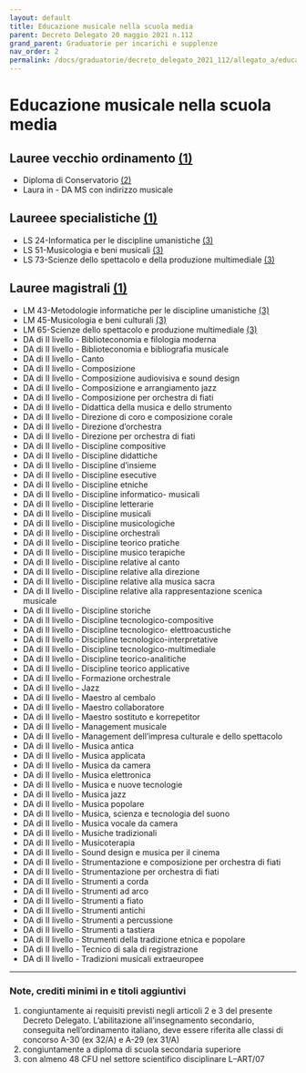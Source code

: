 ```yaml
---
layout: default
title: Educazione musicale nella scuola media
parent: Decreto Delegato 20 maggio 2021 n.112
grand_parent: Graduatorie per incarichi e supplenze
nav_order: 2
permalink: /docs/graduatorie/decreto_delegato_2021_112/allegato_a/educazione_musicale_medie
---
```


# Educazione musicale nella scuola media

## Lauree vecchio ordinamento [(1)](#nota1)
  - Diploma di Conservatorio [(2)](#nota2)
  - Laura in  - DA MS con indirizzo musicale

## Laureee specialistiche [(1)](#nota1)
 - LS 24-Informatica per le discipline umanistiche [(3)](#nota3) 
 - LS 51-Musicologia e beni musicali [(3)](#nota3)
 - LS 73-Scienze dello spettacolo e della produzione multimediale [(3)](#nota3)

## Lauree magistrali [(1)](#nota1)
 - LM 43-Metodologie informatiche per le discipline umanistiche [(3)](#nota3)
 - LM 45-Musicologia e beni culturali [(3)](#nota3)
 - LM 65-Scienze dello spettacolo e produzione multimediale [(3)](#nota3) 
 - DA  di II livello - Biblioteconomia e filologia moderna
 - DA  di II livello - Biblioteconomia e bibliografia musicale 
 - DA  di II livello - Canto
 - DA  di II livello - Composizione
 - DA  di II livello - Composizione audiovisiva e sound design 
 - DA  di II livello - Composizione e arrangiamento jazz
 - DA  di II livello - Composizione per orchestra di fiati
 - DA  di II livello - Didattica della musica e dello strumento 
 - DA  di II livello - Direzione di coro e composizione corale 
 - DA  di II livello - Direzione d’orchestra
 - DA  di II livello - Direzione per orchestra di fiati
 - DA  di II livello - Discipline compositive
 - DA  di II livello - Discipline didattiche
 - DA  di II livello - Discipline d’insieme
 - DA  di II livello - Discipline esecutive
 - DA  di II livello - Discipline etniche
 - DA  di II livello - Discipline informatico- musicali
 - DA  di II livello - Discipline letterarie
 - DA  di II livello - Discipline musicali
 - DA  di II livello - Discipline musicologiche
 - DA  di II livello - Discipline orchestrali
 - DA  di II livello - Discipline teorico pratiche
 - DA  di II livello - Discipline musico terapiche
 - DA  di II livello - Discipline relative al canto
 - DA  di II livello - Discipline relative alla direzione
 - DA  di II livello - Discipline relative alla musica sacra
 - DA  di II livello - Discipline relative alla rappresentazione scenica musicale
 - DA  di II livello - Discipline storiche
 - DA  di II livello - Discipline tecnologico-compositive
 - DA  di II livello - Discipline tecnologico- elettroacustiche
 - DA  di II livello - Discipline tecnologico-interpretative 
 - DA  di II livello - Discipline tecnologico-multimediale 
 - DA  di II livello - Discipline teorico-analitiche
 - DA  di II livello - Discipline teorico applicative
 - DA  di II livello - Formazione orchestrale
 - DA  di II livello - Jazz
 - DA  di II livello - Maestro al cembalo
 - DA  di II livello - Maestro collaboratore
 - DA  di II livello - Maestro sostituto e korrepetitor 
 - DA  di II livello - Management musicale
 - DA  di II livello - Management dell’impresa culturale e dello spettacolo
 - DA  di II livello - Musica antica
 - DA  di II livello - Musica applicata
 - DA  di II livello - Musica da camera
 - DA  di II livello - Musica elettronica
 - DA  di II livello - Musica e nuove tecnologie
 - DA  di II livello - Musica jazz
 - DA  di II livello - Musica popolare
 - DA  di II livello - Musica, scienza e tecnologia del suono
 - DA  di II livello - Musica vocale da camera
 - DA  di II livello - Musiche tradizionali
 - DA  di II livello - Musicoterapia
 - DA  di II livello - Sound design e musica per il cinema
 - DA  di II livello - Strumentazione e composizione per orchestra di fiati
 - DA  di II livello - Strumentazione per orchestra di fiati
 - DA  di II livello - Strumenti a corda
 - DA  di II livello - Strumenti ad arco
 - DA  di II livello - Strumenti a fiato
 - DA  di II livello - Strumenti antichi
 - DA  di II livello - Strumenti a percussione
 - DA  di II livello - Strumenti a tastiera
 - DA  di II livello - Strumenti della tradizione etnica e popolare 
 - DA  di II livello - Tecnico di sala di registrazione
 - DA  di II livello - Tradizioni musicali extraeuropee

---

### Note, crediti minimi in e titoli aggiuntivi
    
1. <a name="nota1"></a> congiuntamente ai requisiti previsti negli articoli 2 e 3 del presente Decreto Delegato. L’abilitazione all’insegnamento secondario, conseguita nell’ordinamento italiano, deve essere riferita alle classi di concorso A-30 (ex 32/A) e A-29 (ex 31/A)
2. <a name="nota2"></a> congiuntamente a diploma di scuola secondaria superiore
3. <a name="nota3"></a> con almeno 48 CFU nel settore scientifico disciplinare L–ART/07